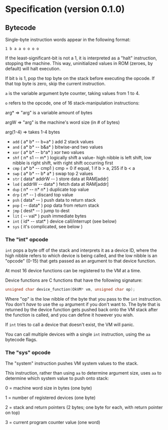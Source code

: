 # Specification (version 0.1.0)

## Bytecode

Single-byte instruction words appear in the following format:

`1 b a a o o o o`

If the least-significant-bit is not a 1, it is interpreted as a "halt" 
instruction, stopping the machine. This way, uninitialized values in ROM 
(zeroes, by default) will halt execution.

If bit `b` is 1, pop the top byte on the stack before executing the opcode. If 
that top byte is zero, skip the current instruction.

`a` is the variable argument byte counter, taking values from 1 to 4.

`o` refers to the opcode, one of 16 stack-manipulation instructions:

arg* => "arg" is a variable amount of bytes

argW => "arg" is the machine's word size (in # of bytes)

arg(1-4) => takes 1-4 bytes

- `add` ( a* b* -- b+a* ) add 2 stack values
- `and` ( a* b* -- b&a* ) bitwise-and two values
- `xor` ( a* b* -- b^a* ) xor two values
- `shf` ( n* s1 -- m* ) logically shift a value- high nibble is left shift, low nibble is right shift, with right shift occurring first
- `cmp` ( a* b* -- cmp1 ) cmp = 0 if equal, 1 if b > a, 255 if b < a
- `swp` ( a* b* -- b* a* ) swap top 2 values
- `str` ( data* addrW -- ) store data at RAM[addr]
- `lod` ( addrW -- data* ) fetch data at RAM[addr]
- `dup` ( n* -- n* n* ) duplicate top value
- `drp` ( n* --  ) discard top value
- `psh` ( data* -- ) push data to return stack
- `pop` ( -- data* ) pop data from return stack
- `jmp` ( dest* -- ) jump to dest
- `lit` ( -- val* ) push immediate bytes
- `int` ( id* -- stat* ) device call/interrupt (see below)
- `sys` ( it's complicated, see below )

### The "int" opcode

`int` pops a byte off of the stack and interprets it as a device ID, where the
high nibble refers to which device is being called, and the low nibble is an
"opcode" (0-15) that gets passed as an argument to that device function. 

At most 16 device functions can be registered to the VM at a time.

Device functions are C functions that have the following signature:

```c
unsigned char device_function(OkVM* vm, unsigned char op);
```

Where "op" is the low nibble of the byte that you pass to the `int` instruction.
You don't *have* to use the `op` argument if you don't want to. The byte that 
is returned by the device function gets pushed back onto the VM stack after the
function is called, and you can define it however you wish.

If `int` tries to call a device that doesn't exist, the VM will panic.

You can call multiple devices with a single `int` instruction, using the `aa`
bytecode flags.

### The "sys" opcode

The "system" instruction pushes VM system values to the stack.

This instruction, rather than using `aa` to determine argument size, uses `aa` 
to determine which system value to push onto stack:

0 = machine word size in bytes (one byte)

1 = number of registered devices (one byte)

2 = stack and return pointers (2 bytes; one byte for each, with return pointer on top)

3 = current program counter value (one word)
